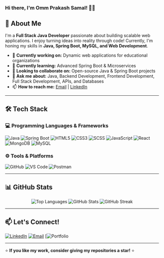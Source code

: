 ### Hi there, I'm **Omm Prakash Samal!** 👋🚀


## 🚀 About Me
I'm a **Full Stack Java Developer** passionate about building scalable web applications. I enjoy turning ideas into reality through code! Currently, I'm honing my skills in **Java, Spring Boot, MySQL, and Web Development**. 

- 🔭 **Currently working on:** Dynamic web applications for educational organizations
- 🌱 **Currently learning:** Advanced Spring Boot & Microservices
- 👯 **Looking to collaborate on:** Open-source Java & Spring Boot projects
- 💬 **Ask me about:** Java, Backend Development, Frontend Development, Full Stack Development, APIs, and Databases
- 📫 **How to reach me:** [Email](mailto:ommprakashsamal9@gmail.com) | [LinkedIn](https://www.linkedin.com/in/omm-prakash-samal)

---

## 🛠️ Tech Stack

### 💻 Programming Languages & Frameworks
![Java](https://img.shields.io/badge/Java-%23ED8B00.svg?style=for-the-badge&logo=java&logoColor=white)
![Spring Boot](https://img.shields.io/badge/Spring%20Boot-6DB33F?style=for-the-badge&logo=spring-boot&logoColor=white)
![HTML5](https://img.shields.io/badge/HTML5-%23E34F26.svg?style=for-the-badge&logo=html5&logoColor=white)
![CSS3](https://img.shields.io/badge/CSS3-%231572B6.svg?style=for-the-badge&logo=css3&logoColor=white)
![SCSS](https://img.shields.io/badge/SCSS-%23c69.svg?style=for-the-badge&logo=sass&logoColor=white)
![JavaScript](https://img.shields.io/badge/JavaScript-%23F7DF1E.svg?style=for-the-badge&logo=javascript&logoColor=black)
![React](https://img.shields.io/badge/React-%2361DAFB.svg?style=for-the-badge&logo=react&logoColor=black)
![MongoDB](https://img.shields.io/badge/MongoDB-%2347A248.svg?style=for-the-badge&logo=mongodb&logoColor=white)
![MySQL](https://img.shields.io/badge/MySQL-%2300f.svg?style=for-the-badge&logo=mysql&logoColor=white)

### ⚙️ Tools & Platforms
![GitHub](https://img.shields.io/badge/GitHub-%23121011.svg?style=for-the-badge&logo=github&logoColor=white)
![VS Code](https://img.shields.io/badge/VS%20Code-0078d7.svg?style=for-the-badge&logo=visual-studio-code&logoColor=white)
![Postman](https://img.shields.io/badge/Postman-FF6C37?style=for-the-badge&logo=postman&logoColor=white)

---

## 📊 GitHub Stats

<p align="center">
  <img src="https://github-readme-stats.vercel.app/api/top-langs?username=omsml&show_icons=true&locale=en&layout=compact" alt="Top Languages"/>
  <img src="https://github-readme-stats.vercel.app/api?username=omsml&show_icons=true&locale=en" alt="GitHub Stats"/>
  <img src="https://streak-stats.demolab.com?user=omsml&theme=github-dark-blue&hide_border=true" alt="GitHub Streak"/>
</p>





---

## 📫 Let's Connect!
[![LinkedIn](https://img.shields.io/badge/LinkedIn-blue?style=for-the-badge&logo=linkedin)](https://www.linkedin.com/in/omm-prakash-samal)
[![Email](https://img.shields.io/badge/Email-D14836?style=for-the-badge&logo=gmail&logoColor=white)](mailto:ommprakashsamal9@gmail.com)
[![Portfolio](https://ommprakashsamalportfolio.netlify.app/)

---

⭐ **If you like my work, consider giving my repositories a star!** ⭐
